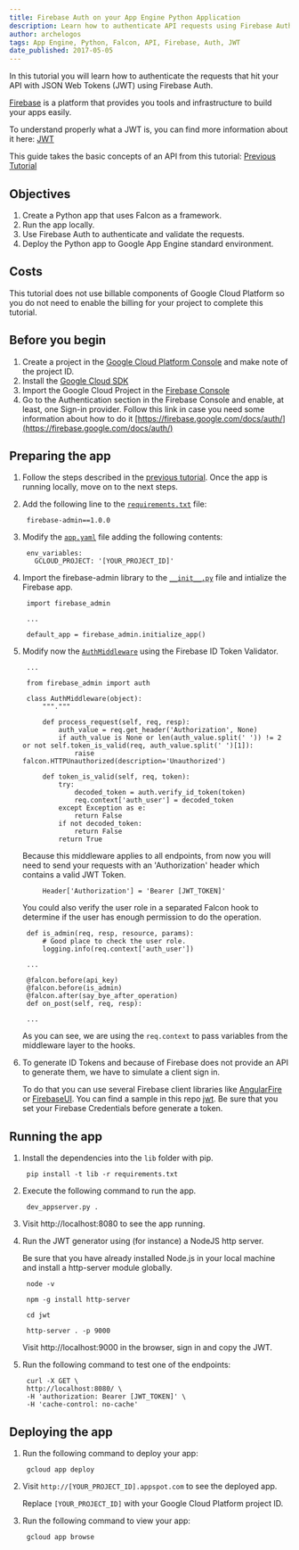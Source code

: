 ```yaml
---
title: Firebase Auth on your App Engine Python Application
description: Learn how to authenticate API requests using Firebase Auth on App Engine
author: archelogos
tags: App Engine, Python, Falcon, API, Firebase, Auth, JWT
date_published: 2017-05-05
---
```

In this tutorial you will learn how to authenticate the requests that hit your API with JSON Web Tokens (JWT) using Firebase Auth.

[Firebase][Firebase] is a platform that provides you tools and infrastructure to build your apps easily.

To understand properly what a JWT is, you can find more information about it here: [JWT](https://jwt.io/)

This guide takes the basic concepts of an API from this tutorial: [Previous Tutorial](https://cloud.google.com/community/tutorials/appengine-python-falcon)

[Firebase]: https://firebase.google.com/

## Objectives

1. Create a Python app that uses Falcon as a framework.
2. Run the app locally.
3. Use Firebase Auth to authenticate and validate the requests.
4. Deploy the Python app to Google App Engine standard environment.

## Costs

This tutorial does not use billable components of Google Cloud Platform so
you do not need to enable the billing for your project to complete this tutorial.

## Before you begin

1.  Create a project in the [Google Cloud Platform Console](https://console.cloud.google.com/) and make note of the project ID.
2.  Install the [Google Cloud SDK](https://cloud.google.com/sdk/)
3.  Import the Google Cloud Project in the [Firebase Console](https://console.firebase.google.com/)
4.  Go to the Authentication section in the Firebase Console and enable, at least, one Sign-in provider. Follow this link
in case you need some information about how to do it [https://firebase.google.com/docs/auth/](https://firebase.google.com/docs/auth/)

## Preparing the app

1. Follow the steps described in the [previous tutorial](https://cloud.google.com/community/tutorials/appengine-python-falcon). Once the app is running locally, move on to the next steps.

2. Add the following line to the [`requirements.txt`][requirements] file:

        firebase-admin==1.0.0

3. Modify the [`app.yaml`][app] file adding the following contents:

        env_variables:
          GCLOUD_PROJECT: '[YOUR_PROJECT_ID]'

4. Import the firebase-admin library to the [`__init__.py`][init] file and intialize the Firebase app.

        import firebase_admin

        ...

        default_app = firebase_admin.initialize_app()

5. Modify now the [```AuthMiddleware```][middleware] using the Firebase ID Token Validator.

        ...

        from firebase_admin import auth

        class AuthMiddleware(object):
            """."""

            def process_request(self, req, resp):
                auth_value = req.get_header('Authorization', None)
                if auth_value is None or len(auth_value.split(' ')) != 2 or not self.token_is_valid(req, auth_value.split(' ')[1]):
                    raise falcon.HTTPUnauthorized(description='Unauthorized')

            def token_is_valid(self, req, token):
                try:
                    decoded_token = auth.verify_id_token(token)
                    req.context['auth_user'] = decoded_token
                except Exception as e:
                    return False
                if not decoded_token:
                    return False
                return True   

    Because this middleware applies to all endpoints, from now you will need to send your requests with an 'Authorization' header which contains a valid JWT Token.

            Header['Authorization'] = 'Bearer [JWT_TOKEN]'

    You could also verify the user role in a separated Falcon hook to determine if the user has enough permission to do the operation.

        def is_admin(req, resp, resource, params):
            # Good place to check the user role.
            logging.info(req.context['auth_user'])

        ...

        @falcon.before(api_key)
        @falcon.before(is_admin)
        @falcon.after(say_bye_after_operation)
        def on_post(self, req, resp):

        ...

    As you can see, we are using the ```req.context``` to pass variables from the middleware layer to the hooks.        

6. To generate ID Tokens and because of Firebase does not provide an API to generate them,
   we have to simulate a client sign in.

   To do that you can use several Firebase client libraries like [AngularFire](https://github.com/firebase/angularfire)
   or [FirebaseUI](https://github.com/firebase/FirebaseUI).
   You can find a sample in this repo [jwt][jwt]. Be sure that you set your Firebase Credentials before generate a token.

## Running the app

1. Install the dependencies into the `lib` folder with pip.

        pip install -t lib -r requirements.txt

2. Execute the following command to run the app.

        dev_appserver.py .

3. Visit http://localhost:8080 to see the app running.

4. Run the JWT generator using (for instance) a NodeJS http server.

   Be sure that you have already installed Node.js in your local machine and
   install a http-server module globally.

        node -v

        npm -g install http-server

        cd jwt

        http-server . -p 9000

   Visit http://localhost:9000 in the browser, sign in and copy the JWT.

4. Run the following command to test one of the endpoints:

        curl -X GET \
        http://localhost:8080/ \
        -H 'authorization: Bearer [JWT_TOKEN]' \
        -H 'cache-control: no-cache'

## Deploying the app

1. Run the following command to deploy your app:

        gcloud app deploy

2. Visit `http://[YOUR_PROJECT_ID].appspot.com` to see the deployed app.

    Replace `[YOUR_PROJECT_ID]` with your Google Cloud Platform project ID.

3. Run the following command to view your app:

        gcloud app browse

[requirements]: https://github.com/GoogleCloudPlatform/community/tree/master/tutorials/appengine-python-api-firebase-auth/requirements.txt
[app]: https://github.com/GoogleCloudPlatform/community/tree/master/tutorials/appengine-python-api-firebase-auth/app.yaml
[init]: https://github.com/GoogleCloudPlatform/community/tree/master/tutorials/appengine-python-api-firebase-auth/api/__init__.py
[middleware]: https://github.com/GoogleCloudPlatform/community/tree/master/tutorials/appengine-python-api-firebase-auth/api/middleware.py
[jwt]: https://github.com/GoogleCloudPlatform/community/tree/master/tutorials/appengine-python-api-firebase-auth/jwt
